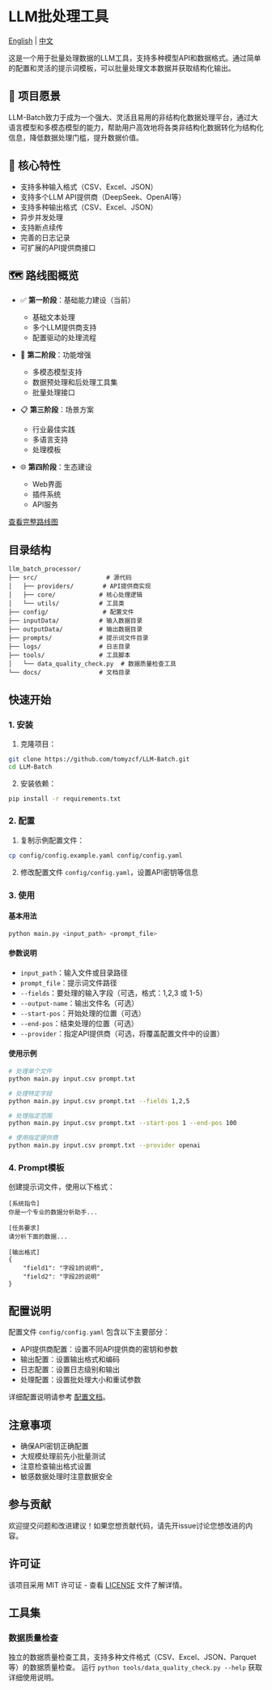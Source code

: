 # LLM批处理工具

[English](README.md) | [中文](README_zh.md)

这是一个用于批量处理数据的LLM工具，支持多种模型API和数据格式。通过简单的配置和灵活的提示词模板，可以批量处理文本数据并获取结构化输出。

## 🎯 项目愿景

LLM-Batch致力于成为一个强大、灵活且易用的非结构化数据处理平台，通过大语言模型和多模态模型的能力，帮助用户高效地将各类非结构化数据转化为结构化信息，降低数据处理门槛，提升数据价值。

## 🌟 核心特性

- 支持多种输入格式（CSV、Excel、JSON）
- 支持多个LLM API提供商（DeepSeek、OpenAI等）
- 支持多种输出格式（CSV、Excel、JSON）
- 异步并发处理
- 支持断点续传
- 完善的日志记录
- 可扩展的API提供商接口

## 🗺️ 路线图概览

- ✅ **第一阶段**：基础能力建设（当前）
  - 基础文本处理
  - 多个LLM提供商支持
  - 配置驱动的处理流程

- 🚀 **第二阶段**：功能增强
  - 多模态模型支持
  - 数据预处理和后处理工具集
  - 批量处理接口

- 📋 **第三阶段**：场景方案
  - 行业最佳实践
  - 多语言支持
  - 处理模板

- 🌐 **第四阶段**：生态建设
  - Web界面
  - 插件系统
  - API服务

[查看完整路线图](ROADMAP.md)

## 目录结构

```
llm_batch_processor/
├── src/                   # 源代码
│   ├── providers/        # API提供商实现
│   ├── core/            # 核心处理逻辑
│   └── utils/           # 工具类
├── config/               # 配置文件
├── inputData/           # 输入数据目录
├── outputData/          # 输出数据目录
├── prompts/             # 提示词文件目录
├── logs/                # 日志目录
├── tools/               # 工具脚本
│   └── data_quality_check.py  # 数据质量检查工具
└── docs/                # 文档目录
```

## 快速开始

### 1. 安装

1. 克隆项目：
```bash
git clone https://github.com/tomyzcf/LLM-Batch.git
cd LLM-Batch
```

2. 安装依赖：
```bash
pip install -r requirements.txt
```

### 2. 配置

1. 复制示例配置文件：
```bash
cp config/config.example.yaml config/config.yaml
```

2. 修改配置文件 `config/config.yaml`，设置API密钥等信息

### 3. 使用

#### 基本用法

```bash
python main.py <input_path> <prompt_file>
```

#### 参数说明

- `input_path`：输入文件或目录路径
- `prompt_file`：提示词文件路径
- `--fields`：要处理的输入字段（可选，格式：1,2,3 或 1-5）
- `--output-name`：输出文件名（可选）
- `--start-pos`：开始处理的位置（可选）
- `--end-pos`：结束处理的位置（可选）
- `--provider`：指定API提供商（可选，将覆盖配置文件中的设置）

#### 使用示例

```bash
# 处理单个文件
python main.py input.csv prompt.txt

# 处理特定字段
python main.py input.csv prompt.txt --fields 1,2,5

# 处理指定范围
python main.py input.csv prompt.txt --start-pos 1 --end-pos 100

# 使用指定提供商
python main.py input.csv prompt.txt --provider openai
```

### 4. Prompt模板

创建提示词文件，使用以下格式：

```
[系统指令]
你是一个专业的数据分析助手...

[任务要求]
请分析下面的数据...

[输出格式]
{
    "field1": "字段1的说明",
    "field2": "字段2的说明"
}
```

## 配置说明

配置文件 `config/config.yaml` 包含以下主要部分：

- API提供商配置：设置不同API提供商的密钥和参数
- 输出配置：设置输出格式和编码
- 日志配置：设置日志级别和输出
- 处理配置：设置批处理大小和重试参数

详细配置说明请参考 [配置文档](docs/requirements.md)。

## 注意事项

- 确保API密钥正确配置
- 大规模处理前先小批量测试
- 注意检查输出格式设置
- 敏感数据处理时注意数据安全

## 参与贡献

欢迎提交问题和改进建议！如果您想贡献代码，请先开issue讨论您想改进的内容。

## 许可证

该项目采用 MIT 许可证 - 查看 [LICENSE](LICENSE) 文件了解详情。

## 工具集

### 数据质量检查

独立的数据质量检查工具，支持多种文件格式（CSV、Excel、JSON、Parquet等）的数据质量检查。
运行 `python tools/data_quality_check.py --help` 获取详细使用说明。 